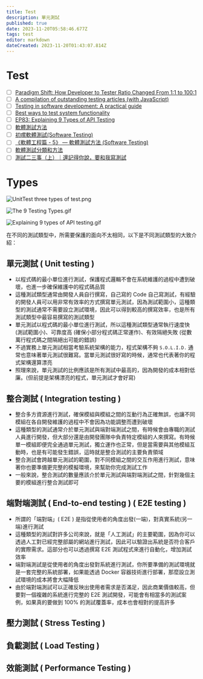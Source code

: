 ```yaml
---
title: Test
description: 單元測試
published: true
date: 2023-11-20T05:58:46.677Z
tags: test
editor: markdown
dateCreated: 2023-11-20T01:43:07.814Z
---
```


# Test
- [ ] [Paradigm Shift: How Developer to Tester Ratio Changed From 1:1 to 100:1](https://blog.bytebytego.com/p/ep68-top-architectural-styles?utm_source=profile&utm_medium=reader2)
- [ ] [A compilation of outstanding testing articles (with JavaScript)](https://practica.dev/blog/a-compilation-of-outstanding-testing-articles-with-javaScript/)
- [ ] [Testing in software development: A practical guide](https://learningdaily.dev/testing-in-software-development-a-practical-guide-f2b4d9d51cae)
- [ ] [Best ways to test system functionality](https://blog.bytebytego.com/p/ep82-open-sourcing-over-100-byte?utm_source=profile&utm_medium=reader2)
- [ ] [EP83: Explaining 9 Types of API Testing](https://blog.bytebytego.com/p/ep83-explaining-9-types-of-api-testing?utm_source=profile&utm_medium=reader2)
- [ ] [軟體測試方法](https://ellis-wu.github.io/2015/09/04/test-method-introduction/)
- [ ] [初嚐軟體測試(Software Testing) ](https://medium.com/jimmy-wang/%E5%88%9D%E5%98%97%E8%BB%9F%E9%AB%94%E6%B8%AC%E8%A9%A6-software-testing-3c7d786525a9)
- [ ] [《軟體工程篇 - 5》 — 軟體測試方法 (Software Testing)](https://ithelp.ithome.com.tw/articles/10337526)
- [ ] [軟體測試分類和方法](https://www.796t.com/content/1542985090.html)
- [ ] [測試二三事（上）｜還記得你說，要和我寫測試](https://hackmd.io/@Heidi-Liu/learn-about-testing)

# Types

![UnitTest three types of test.png](http://192.168.25.60:8000/files/file_storage/e4908507.png)

![The 9 Testing Types.gif](http://192.168.25.60:8000/files/file_storage/dbb38a1d.gif)

![Explaining 9 types of API testing.gif](http://192.168.25.60:8000/files/file_storage/0d56d76e.gif)

在不同的測試類型中，所需要保護的面向不太相同，以下是不同測試類型的大致介紹：
## 單元測試 ( Unit testing )
- 以程式碼的最小單位進行測試，保護程式邏輯不會在系統維護的過程中遭到破壞，也進一步確保維護中的程式碼品質
- 這種測試類型通常由開發人員自行撰寫，自己寫的 Code 自己寫測試，有經驗的開發人員可以用非常有效率的方式撰寫單元測試，因為測試範圍小，這種類型的測試通常不需要設立測試環境，因此可以得到較高的撰寫效率，也是所有測試類型中最容易撰寫的測試類型
- 單元測試以程式碼的最小單位進行測試，所以這種測試類型通常執行速度快 (測試範圍小)、可靠度高 (確保小部分程式碼正常運作)、有效隔絕失敗 (從數萬行程式碼之間隔絕出可能的錯誤)
- 不過實務上單元測試相當考驗系統架構的能力，程式架構不夠 `S.O.L.I.D.` 通常也意味著單元測試很難寫。當單元測試很好寫的時候，通常也代表著你的程式架構還算漂亮
- 照理來說，單元測試的比例應該是所有測試中最高的，因為開發的成本相對低廉。(但前提是架構漂亮的程式，單元測試才會好寫)

## 整合測試 ( Integration testing )
- 整合多方資源進行測試，確保模組與模組之間的互動行為正確無誤，也讓不同模組在各自開發維護的過程中不會因為功能調整而遭到破壞
- 這種類型的測試通常介於單元測試與端對端測試之間，有時候會由專職的測試人員進行開發，但大部分還是由開發團隊中負責特定模組的人來撰寫。有時候單一模組即便完全通過單元測試，獨立運作也正常，但是當需要與其他模組互動時，也是有可能發生錯誤，這時就是整合測試的主要負責領域
- 整合測試會跨越單元測試的範圍，對不同模組之間的交互作用進行測試，意味著你也要準備更完整的模擬環境，來幫助你完成測試工作
- 一般來說，整合測試的數量應該介於單元測試與端對端測試之間，針對幾個主要的模組進行整合測試即可

## 端對端測試 ( End-to-end testing ) ( E2E testing )
- 所謂的「端對端」( E2E ) 是指從使用者的角度出發(一端)，對真實系統(另一端)進行測試
- 這種類型的測試對許多公司來說，就是「人工測試」的主要範圍，因為你可以透過人工對已經完整部屬的網站進行測試，因此可以驗證出系統是否符合客戶的實際需求。這部分也可以透過撰寫 E2E 測試程式來進行自動化，增加測試效率
- 端對端測試是從使用者的角度出發對系統進行測試，你所要準備的測試環境就是一套完整的系統部署，如果能透過 Docker 容器技術進行部署，那麼設立測試環境的成本將會大幅降低
- 由於端對端測試可以正確反映出使用者需求是否滿足，因此商業價值較高，但要對一個複雜的系統進行完整的 E2E 測試開發，可能會有相當多的測試案例，如果真的要做到 100% 的測試覆蓋率，成本也會相對的提高許多

## 壓力測試 ( Stress Testing )

## 負載測試 ( Load Testing )

## 效能測試 ( Performance Testing )





